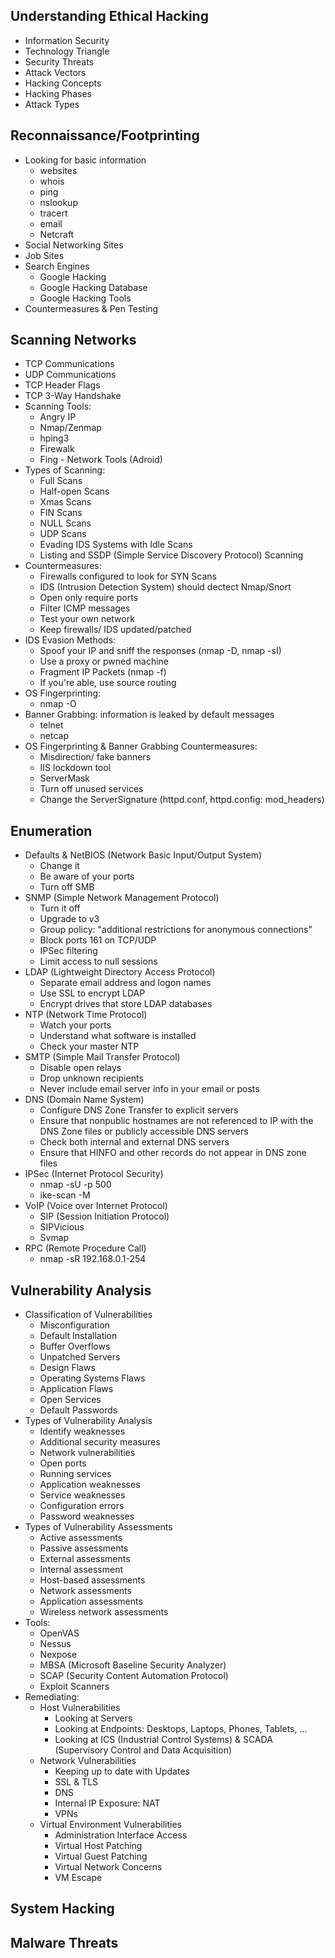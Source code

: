 ## Understanding Ethical Hacking
- Information Security
- Technology Triangle
- Security Threats
- Attack Vectors
- Hacking Concepts
- Hacking Phases
- Attack Types

## Reconnaissance/Footprinting
- Looking for basic information
  + websites
  + whois
  + ping
  + nslookup
  + tracert
  + email
  + Netcraft
- Social Networking Sites
- Job Sites
- Search Engines
  + Google Hacking
  + Google Hacking Database
  + Google Hacking Tools
- Countermeasures & Pen Testing

## Scanning Networks
- TCP Communications
- UDP Communications
- TCP Header Flags
- TCP 3-Way Handshake
- Scanning Tools:
  + Angry IP
  + Nmap/Zenmap
  + hping3
  + Firewalk
  + Fing - Network Tools (Adroid)
- Types of Scanning:
  + Full Scans
  + Half-open Scans
  + Xmas Scans
  + FIN Scans
  + NULL Scans
  + UDP Scans
  + Evading IDS Systems with Idle Scans
  + Listing and SSDP (Simple Service Discovery Protocol) Scanning
- Countermeasures:
  + Firewalls configured to look for SYN Scans
  + IDS (Intrusion Detection System) should dectect Nmap/Snort
  + Open only require ports
  + Filter ICMP messages
  + Test your own network
  + Keep firewalls/ IDS updated/patched
- IDS Evasion Methods:
  + Spoof your IP and sniff the responses (nmap -D, nmap -sI)
  + Use a proxy or pwned machine
  + Fragment IP Packets (nmap -f)
  + If you're able, use source routing
- OS Fingerprinting:
  + nmap -O
- Banner Grabbing: information is leaked by default messages
  + telnet
  + netcap
- OS Fingerprinting & Banner Grabbing Countermeasures:
  + Misdirection/ fake banners
  + IIS lockdown tool
  + ServerMask
  + Turn off unused services
  + Change the ServerSignature (httpd.conf, httpd.config: mod_headers)
  
## Enumeration
- Defaults & NetBIOS (Network Basic Input/Output System)
  + Change it
  + Be aware of your ports
  + Turn off SMB
- SNMP (Simple Network Management Protocol)
  + Turn it off
  + Upgrade to v3
  + Group policy: "additional restrictions for anonymous connections"
  + Block ports 161 on TCP/UDP
  + IPSec filtering
  + Limit access to null sessions
- LDAP (Lightweight Directory Access Protocol)
  + Separate email address and logon names
  + Use SSL to encrypt LDAP
  + Encrypt drives that store LDAP databases
- NTP (Network Time Protocol)
  + Watch your ports
  + Understand what software is installed
  + Check your master NTP
- SMTP (Simple Mail Transfer Protocol)
  + Disable open relays
  + Drop unknown recipients
  + Never include email server info in your email or posts
- DNS (Domain Name System)
  + Configure DNS Zone Transfer to explicit servers
  + Ensure that nonpublic hostnames are not referenced to IP with the DNS Zone files or publicly accessible DNS servers
  + Check both internal and external DNS servers
  + Ensure that HINFO and other records do not appear in DNS zone files
- IPSec (Internet Protocol Security)
  + nmap -sU -p 500 <targetIP>
  + ike-scan -M <targetIP>
- VoIP (Voice over Internet Protocol)
  + SIP (Session Initiation Protocol)
  + SIPVicious
  + Svmap
- RPC (Remote Procedure Call)
  + nmap -sR 192.168.0.1-254

## Vulnerability Analysis
- Classification of Vulnerabilities
  + Misconfiguration
  + Default Installation
  + Buffer Overflows
  + Unpatched Servers
  + Design Flaws
  + Operating Systems Flaws
  + Application Flaws
  + Open Services
  + Default Passwords
- Types of Vulnerability Analysis
  + Identify weaknesses
  + Additional security measures
  + Network vulnerabilities
  + Open ports
  + Running services
  + Application weaknesses
  + Service weaknesses
  + Configuration errors
  + Password weaknesses
- Types of Vulnerability Assessments
  + Active assessments
  + Passive assessments
  + External assessments
  + Internal assessment
  + Host-based assessments
  + Network assessments
  + Application assessments
  + Wireless network assessments
- Tools:
  + OpenVAS
  + Nessus
  + Nexpose
  + MBSA (Microsoft Baseline Security Analyzer)
  + SCAP (Security Content Automation Protocol)
  + Exploit Scanners
- Remediating:
  + Host Vulnerabilities
    + Looking at Servers
    + Looking at Endpoints: Desktops, Laptops, Phones, Tablets, ...
    + Looking at ICS (Industrial Control Systems) & SCADA (Supervisory Control and Data Acquisition)
  + Network Vulnerabilities
    + Keeping up to date with Updates
    + SSL & TLS
    + DNS
    + Internal IP Exposure: NAT
    + VPNs
  + Virtual Environment Vulnerabilities
    + Administration Interface Access
    + Virtual Host Patching
    + Virtual Guest Patching
    + Virtual Network Concerns
    + VM Escape
  
## System Hacking

## Malware Threats
